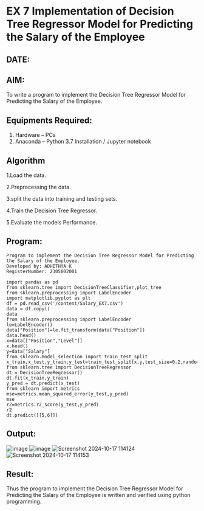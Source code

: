 # EX 7 Implementation of Decision Tree Regressor Model for Predicting the Salary of the Employee
## DATE:
## AIM:
To write a program to implement the Decision Tree Regressor Model for Predicting the Salary of the Employee.

## Equipments Required:
1. Hardware – PCs
2. Anaconda – Python 3.7 Installation / Jupyter notebook

## Algorithm
1.Load the data.

2.Preprocessing the data.

3.split the data into training and testing sets.

4.Train the Decision Tree Regressor.

5.Evaluate the models Performance. 


## Program:
```
Program to implement the Decision Tree Regressor Model for Predicting the Salary of the Employee.
Developed by: ADHITHYA K
RegisterNumber: 2305002001

import pandas as pd
from sklearn.tree import DecisionTreeClassifier,plot_tree
from sklearn.preprocessing import LabelEncoder
import matplotlib.pyplot as plt
df = pd.read_csv('/content/Salary_EX7.csv')
data = df.copy()
data
from sklearn.preprocessing import LabelEncoder
le=LabelEncoder()
data["Position"]=le.fit_transform(data["Position"])
data.head()
x=data[["Position","Level"]]
x.head()
y=data["Salary"]
from sklearn.model_selection import train_test_split
x_train,x_test,y_train,y_test=train_test_split(x,y,test_size=0.2,random_state=2)
from sklearn.tree import DecisionTreeRegressor
dt = DecisionTreeRegressor()
dt.fit(x_train,y_train)
y_pred = dt.predict(x_test)
from sklearn import metrics
mse=metrics.mean_squared_error(y_test,y_pred)
mse
r2=metrics.r2_score(y_test,y_pred)
r2
dt.predict([[5,6]])

```

## Output:
![image](https://github.com/user-attachments/assets/28d91edf-2a60-4aee-99fa-7e093a84bc6b)
![image](https://github.com/user-attachments/assets/d012b571-0751-4db9-8212-c442d249ad95)
![Screenshot 2024-10-17 114124](https://github.com/user-attachments/assets/1183818b-1980-4a76-ae4c-99cd6fa91801)
![Screenshot 2024-10-17 114153](https://github.com/user-attachments/assets/58c2224a-dbda-40c0-aed4-b5eac671a5a2)





## Result:
Thus the program to implement the Decision Tree Regressor Model for Predicting the Salary of the Employee is written and verified using python programming.
